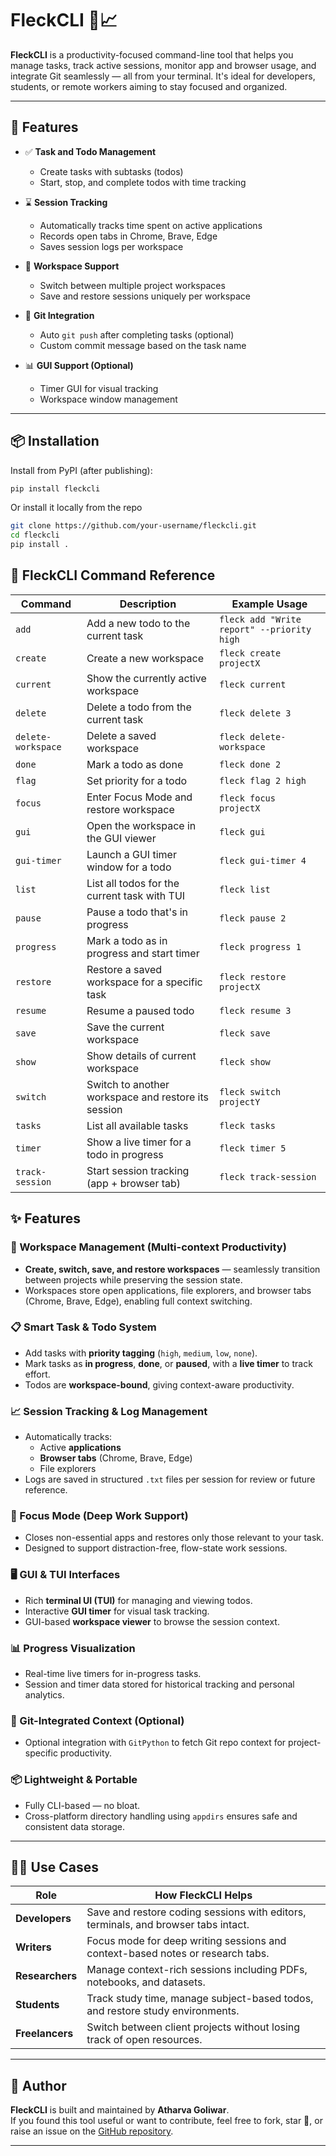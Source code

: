 # FleckCLI 🧠📈

**FleckCLI** is a productivity-focused command-line tool that helps you manage tasks, track active sessions, monitor app and browser usage, and integrate Git seamlessly — all from your terminal. It's ideal for developers, students, or remote workers aiming to stay focused and organized.

---

## 🚀 Features

- ✅ **Task and Todo Management**
  - Create tasks with subtasks (todos)
  - Start, stop, and complete todos with time tracking

- ⌛ **Session Tracking**
  - Automatically tracks time spent on active applications
  - Records open tabs in Chrome, Brave, Edge
  - Saves session logs per workspace

- 🧭 **Workspace Support**
  - Switch between multiple project workspaces
  - Save and restore sessions uniquely per workspace

- 🐙 **Git Integration**
  - Auto `git push` after completing tasks (optional)
  - Custom commit message based on the task name

- 📊 **GUI Support (Optional)**
  - Timer GUI for visual tracking
  - Workspace window management

---

## 📦 Installation

Install from PyPI (after publishing):

```bash
pip install fleckcli
```
Or install it locally from the repo

```bash
git clone https://github.com/your-username/fleckcli.git
cd fleckcli
pip install .
```

## 🧾 FleckCLI Command Reference

| Command           | Description                                              | Example Usage                          |
|------------------|----------------------------------------------------------|----------------------------------------|
| `add`            | Add a new todo to the current task                       | `fleck add "Write report" --priority high` |
| `create`         | Create a new workspace                                   | `fleck create projectX`                |
| `current`        | Show the currently active workspace                      | `fleck current`                        |
| `delete`         | Delete a todo from the current task                      | `fleck delete 3`                       |
| `delete-workspace` | Delete a saved workspace                              | `fleck delete-workspace`              |
| `done`           | Mark a todo as done                                      | `fleck done 2`                         |
| `flag`           | Set priority for a todo                                  | `fleck flag 2 high`                    |
| `focus`          | Enter Focus Mode and restore workspace                   | `fleck focus projectX`                |
| `gui`            | Open the workspace in the GUI viewer                     | `fleck gui`                            |
| `gui-timer`      | Launch a GUI timer window for a todo                     | `fleck gui-timer 4`                    |
| `list`           | List all todos for the current task with TUI             | `fleck list`                           |
| `pause`          | Pause a todo that's in progress                          | `fleck pause 2`                        |
| `progress`       | Mark a todo as in progress and start timer               | `fleck progress 1`                     |
| `restore`        | Restore a saved workspace for a specific task            | `fleck restore projectX`              |
| `resume`         | Resume a paused todo                                     | `fleck resume 3`                       |
| `save`           | Save the current workspace                               | `fleck save`                           |
| `show`           | Show details of current workspace                        | `fleck show`                           |
| `switch`         | Switch to another workspace and restore its session      | `fleck switch projectY`               |
| `tasks`          | List all available tasks                                 | `fleck tasks`                          |
| `timer`          | Show a live timer for a todo in progress                 | `fleck timer 5`                        |
| `track-session`  | Start session tracking (app + browser tab)               | `fleck track-session`                 |

## ✨ Features

### 🔄 Workspace Management (Multi-context Productivity)
- **Create, switch, save, and restore workspaces** — seamlessly transition between projects while preserving the session state.
- Workspaces store open applications, file explorers, and browser tabs (Chrome, Brave, Edge), enabling full context switching.

### 📋 Smart Task & Todo System
- Add tasks with **priority tagging** (`high`, `medium`, `low`, `none`).
- Mark tasks as **in progress**, **done**, or **paused**, with a **live timer** to track effort.
- Todos are **workspace-bound**, giving context-aware productivity.

### 📈 Session Tracking & Log Management
- Automatically tracks:
  - Active **applications**
  - **Browser tabs** (Chrome, Brave, Edge)
  - File explorers
- Logs are saved in structured `.txt` files per session for review or future reference.

### 🧠 Focus Mode (Deep Work Support)
- Closes non-essential apps and restores only those relevant to your task.
- Designed to support distraction-free, flow-state work sessions.

### 🖥️ GUI & TUI Interfaces
- Rich **terminal UI (TUI)** for managing and viewing todos.
- Interactive **GUI timer** for visual task tracking.
- GUI-based **workspace viewer** to browse the session context.

### 📊 Progress Visualization
- Real-time live timers for in-progress tasks.
- Session and timer data stored for historical tracking and personal analytics.

### 🔐 Git-Integrated Context (Optional)
- Optional integration with `GitPython` to fetch Git repo context for project-specific productivity.

### 📦 Lightweight & Portable
- Fully CLI-based — no bloat.
- Cross-platform directory handling using `appdirs` ensures safe and consistent data storage.

---

## 🧑‍💻 Use Cases

| Role             | How FleckCLI Helps                                                                 |
|------------------|------------------------------------------------------------------------------------|
| **Developers**   | Save and restore coding sessions with editors, terminals, and browser tabs intact. |
| **Writers**      | Focus mode for deep writing sessions and context-based notes or research tabs.     |
| **Researchers**  | Manage context-rich sessions including PDFs, notebooks, and datasets.              |
| **Students**     | Track study time, manage subject-based todos, and restore study environments.      |
| **Freelancers**  | Switch between client projects without losing track of open resources.             |

---

## 👤 Author

**FleckCLI** is built and maintained by **Atharva Goliwar**.  
If you found this tool useful or want to contribute, feel free to fork, star 🌟, or raise an issue on the [GitHub repository](https://github.com/AtharvaGoliwar/FleckCLI).

---